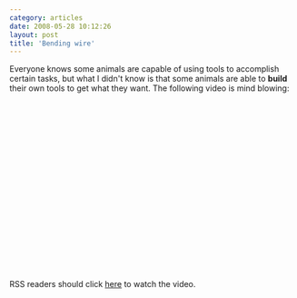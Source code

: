 ```yaml
---
category: articles
date: 2008-05-28 10:12:26
layout: post
title: 'Bending wire'
---
```


<p>Everyone knows some animals are capable of using tools to accomplish certain tasks, but what I didn't know is that some animals are able to <strong>build</strong> their own tools to get what they want. The following video is mind blowing:</p><iframe title="Bending wire" width="480" height="300" data-src="//www.youtube.com/embed/fijuwTeoBt8" frameborder="0" allowfullscreen></iframe><p>RSS readers should click <a href="//joaobordalo.com/articles/2008/05/28/bending-wire">here</a> to watch the video.</p>
